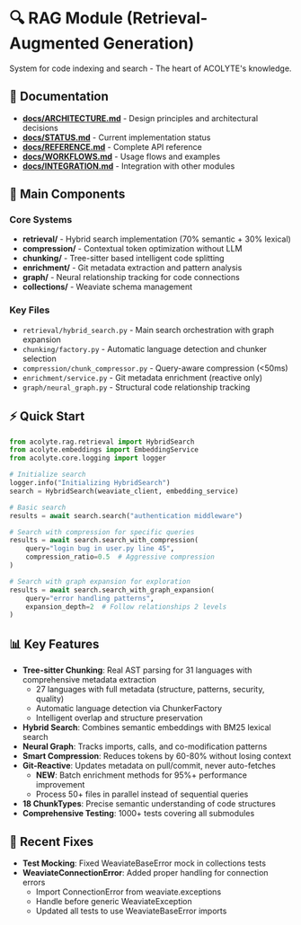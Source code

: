 # 🔍 RAG Module (Retrieval-Augmented Generation)

System for code indexing and search - The heart of ACOLYTE's knowledge.

## 📑 Documentation

- **[docs/ARCHITECTURE.md](./docs/ARCHITECTURE.md)** - Design principles and architectural decisions
- **[docs/STATUS.md](./docs/STATUS.md)** - Current implementation status
- **[docs/REFERENCE.md](./docs/REFERENCE.md)** - Complete API reference
- **[docs/WORKFLOWS.md](./docs/WORKFLOWS.md)** - Usage flows and examples
- **[docs/INTEGRATION.md](./docs/INTEGRATION.md)** - Integration with other modules

## 🔧 Main Components

### Core Systems

- **retrieval/** - Hybrid search implementation (70% semantic + 30% lexical)
- **compression/** - Contextual token optimization without LLM
- **chunking/** - Tree-sitter based intelligent code splitting
- **enrichment/** - Git metadata extraction and pattern analysis
- **graph/** - Neural relationship tracking for code connections
- **collections/** - Weaviate schema management

### Key Files

- `retrieval/hybrid_search.py` - Main search orchestration with graph expansion
- `chunking/factory.py` - Automatic language detection and chunker selection
- `compression/chunk_compressor.py` - Query-aware compression (<50ms)
- `enrichment/service.py` - Git metadata enrichment (reactive only)
- `graph/neural_graph.py` - Structural code relationship tracking

## ⚡ Quick Start

```python
from acolyte.rag.retrieval import HybridSearch
from acolyte.embeddings import EmbeddingService
from acolyte.core.logging import logger

# Initialize search
logger.info("Initializing HybridSearch")
search = HybridSearch(weaviate_client, embedding_service)

# Basic search
results = await search.search("authentication middleware")

# Search with compression for specific queries
results = await search.search_with_compression(
    query="login bug in user.py line 45",
    compression_ratio=0.5  # Aggressive compression
)

# Search with graph expansion for exploration
results = await search.search_with_graph_expansion(
    query="error handling patterns",
    expansion_depth=2  # Follow relationships 2 levels
)
```

## 📊 Key Features

- **Tree-sitter Chunking**: Real AST parsing for 31 languages with comprehensive metadata extraction
  - 27 languages with full metadata (structure, patterns, security, quality)
  - Automatic language detection via ChunkerFactory
  - Intelligent overlap and structure preservation
- **Hybrid Search**: Combines semantic embeddings with BM25 lexical search
- **Neural Graph**: Tracks imports, calls, and co-modification patterns
- **Smart Compression**: Reduces tokens by 60-80% without losing context
- **Git-Reactive**: Updates metadata on pull/commit, never auto-fetches
  - **NEW**: Batch enrichment methods for 95%+ performance improvement
  - Process 50+ files in parallel instead of sequential queries
- **18 ChunkTypes**: Precise semantic understanding of code structures
- **Comprehensive Testing**: 1000+ tests covering all submodules

## 🐛 Recent Fixes

- **Test Mocking**: Fixed WeaviateBaseError mock in collections tests
- **WeaviateConnectionError**: Added proper handling for connection errors
  - Import ConnectionError from weaviate.exceptions
  - Handle before generic WeaviateException
  - Updated all tests to use WeaviateBaseError imports
